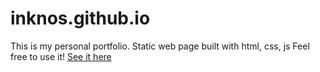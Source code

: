 # inknos.github.io
This is my personal portfolio.
Static web page built with html, css, js
Feel free to use it!
[See it here](https://inknos.github.io)
